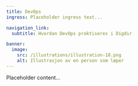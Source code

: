 ```yaml
---
title: DevOps
ingress: Placeholder ingress text...

navigation_link:
  subtitle: Hvordan DevOps proktiseres i Digdir

banner:
  image:
    src: /illustrations/illustration-18.png
    alt: Illustrasjon av en person som løper
---
```


Placeholder content...
